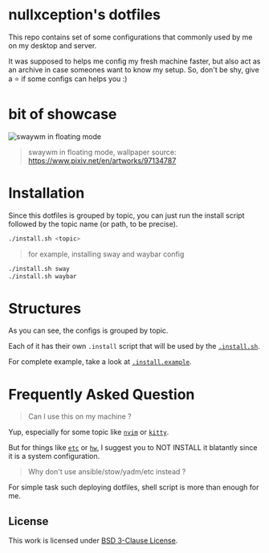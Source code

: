 # nullxception's dotfiles

This repo contains set of some configurations that commonly used by me on my desktop and server.

It was supposed to helps me config my fresh machine faster, but also act as an archive in case someones want to know my setup. So, don't be shy, give a ⭐️ if some configs can helps you :)

# bit of showcase
![swaywm in floating mode](https://user-images.githubusercontent.com/58150791/176631500-24c6f691-33a7-438a-a1a4-c68686680c54.png)
> swaywm in floating mode, wallpaper source: https://www.pixiv.net/en/artworks/97134787

# Installation

Since this dotfiles is grouped by topic, you can just run the install script followed by the topic name (or path, to be precise).

```bash
./install.sh <topic>
```

> for example, installing sway and waybar config
```bash
./install.sh sway
./install.sh waybar
```

# Structures

As you can see, the configs is grouped by topic.

Each of it has their own `.install` script that will be used by the [`.install.sh`](.install.sh).

For complete example, take a look at [`.install.example`](.install.example).

# Frequently Asked Question

> Can I use this on my machine ?

Yup, especially for some topic like [`nvim`](nvim) or [`kitty`](kitty).

But for things like [`etc`](etc) or [`hw`](hw), I suggest you to NOT INSTALL it blatantly since it is a system configuration.

> Why don't use ansible/stow/yadm/etc instead ?

For simple task such deploying dotfiles, shell script is more than enough for me.

## License

This work is licensed under [BSD 3-Clause License](LICENSE).
